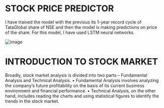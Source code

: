 # STOCK PRICE PREDICTOR

I have trained the model with the previous its 1-year record cycle of TataGlobal share of NSE and then the model is making predictions on price of the share. For this model, I have used LSTM neural networks.

![image](https://user-images.githubusercontent.com/37563886/70072949-01029d80-161e-11ea-85f0-a2252771b4a0.png)

# INTRODUCTION TO STOCK MARKET

Broadly, stock market analysis is divided into two parts – Fundamental Analysis and Technical Analysis.
•	Fundamental Analysis involves analyzing the company’s future profitability on the basis of its current business environment and financial performance.
•	Technical Analysis, on the other hand, includes reading the charts and using statistical figures to identify the trends in the stock market.

